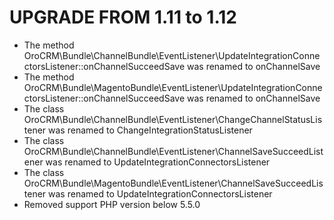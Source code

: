 UPGRADE FROM 1.11 to 1.12
=========================

- The method OroCRM\Bundle\ChannelBundle\EventListener\UpdateIntegrationConnectorsListener::onChannelSucceedSave was renamed to onChannelSave
- The method OroCRM\Bundle\MagentoBundle\EventListener\UpdateIntegrationConnectorsListener::onChannelSucceedSave was renamed to onChannelSave
- The class OroCRM\Bundle\ChannelBundle\EventListener\ChangeChannelStatusListener was renamed to ChangeIntegrationStatusListener
- The class OroCRM\Bundle\ChannelBundle\EventListener\ChannelSaveSucceedListener was renamed to UpdateIntegrationConnectorsListener
- The class OroCRM\Bundle\MagentoBundle\EventListener\ChannelSaveSucceedListener was renamed to UpdateIntegrationConnectorsListener
- Removed support PHP version below 5.5.0

